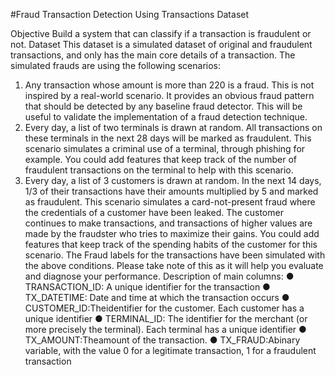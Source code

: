 #Fraud 
Transaction Detection Using Transactions Dataset
 
 
 Objective
 Build a system that can classify if a transaction is fraudulent or not.
 Dataset
 This dataset is a simulated dataset of original and fraudulent transactions, and only has the
 main core details of a transaction.
 The simulated frauds are using the following scenarios:
 1. Any transaction whose amount is more than 220 is a fraud. This is not inspired by a
 real-world scenario. It provides an obvious fraud pattern that should be detected by any
 baseline fraud detector. This will be useful to validate the implementation of a fraud
 detection technique.
 2. Every day, a list of two terminals is drawn at random. All transactions on these terminals
 in the next 28 days will be marked as fraudulent. This scenario simulates a criminal use
 of a terminal, through phishing for example. You could add features that keep track of
 the number of fraudulent transactions on the terminal to help with this scenario.
 3. Every day, a list of 3 customers is drawn at random. In the next 14 days, 1/3 of their
 transactions have their amounts multiplied by 5 and marked as fraudulent. This scenario
 simulates a card-not-present fraud where the credentials of a customer have been
 leaked. The customer continues to make transactions, and transactions of higher values
 are made by the fraudster who tries to maximize their gains. You could add features that
 keep track of the spending habits of the customer for this scenario.
 The Fraud labels for the transactions have been simulated with the above conditions. Please
 take note of this as it will help you evaluate and diagnose your performance.
 Description of main columns:
 ● TRANSACTION_ID: A unique identifier for the transaction
 ● TX_DATETIME: Date and time at which the transaction occurs
 ● CUSTOMER_ID:Theidentifier for the customer. Each customer has a unique identifier
 ● TERMINAL_ID: The identifier for the merchant (or more precisely the terminal). Each
 terminal has a unique identifier
 ● TX_AMOUNT:Theamount of the transaction.
 ● TX_FRAUD:Abinary variable, with the value 0 for a legitimate transaction, 1 for a
 fraudulent transaction
